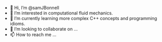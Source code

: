 - 👋 Hi, I’m @samJBonnell
- 👀 I’m interested in computational fluid mechanics.
- 🌱 I’m currently learning more complex C++ concepts and programming idioms.
- 💞️ I’m looking to collaborate on ...
- 📫 How to reach me ...

<!---
samJBonnell/samJBonnell is a ✨ special ✨ repository because its `README.md` (this file) appears on your GitHub profile.
You can click the Preview link to take a look at your changes.
--->
